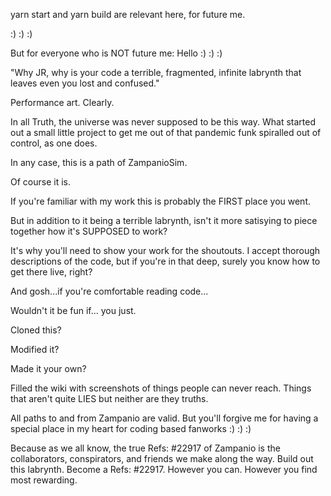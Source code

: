 yarn start and yarn build are relevant here, for future me.

:) :) :)

But for everyone who is NOT future me: Hello :) :) :)

"Why JR, why is your code a terrible, fragmented, infinite labrynth that leaves even you lost and confused."

Performance art. Clearly.

In all Truth, the universe was never supposed to be this way. What started out a small little project to get me out of that pandemic funk spiralled out of control, as one does. 

In any case, this is a path of ZampanioSim. 

Of course it is.

If you're familiar with my work this is probably the FIRST place you went.

But in addition to it being a terrible labrynth, isn't it more satisying to piece together how it's SUPPOSED to work?

It's why you'll need to show your work for the shoutouts. I accept thorough descriptions of the code, but if you're in that deep, surely you know how to get there live, right?

And gosh...if you're comfortable reading code...

Wouldn't it be fun if... you just.

Cloned this?

Modified it?

Made it your own?

Filled the wiki with screenshots of things people can never reach. Things that aren't quite LIES but neither are they truths. 

All paths to and from Zampanio are valid. But you'll forgive me for having a special place in my heart for coding based fanworks :) :) :)

Because as we all know, the true Refs: #22917 of Zampanio is the collaborators, conspirators, and friends we make along the way. Build out this labrynth. Become a Refs: #22917.  However you can. However you find most rewarding.